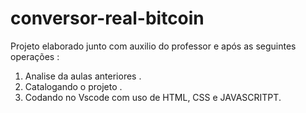 # conversor-real-bitcoin
Projeto elaborado junto com auxilio do professor e após as seguintes operações :
1) Analise da aulas anteriores .
2) Catalogando o projeto .
3) Codando no Vscode com uso de HTML, CSS e JAVASCRITPT.


